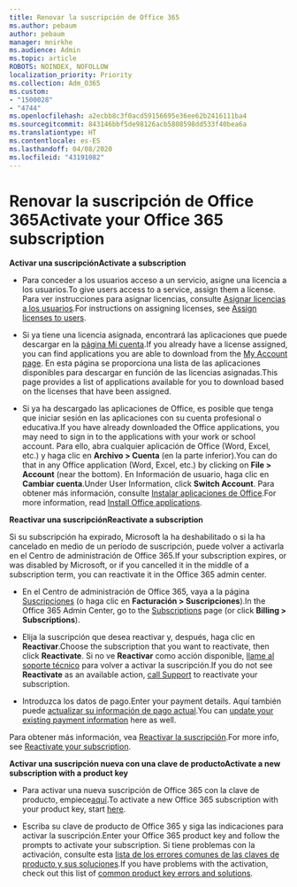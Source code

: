 ```yaml
---
title: Renovar la suscripción de Office 365
ms.author: pebaum
author: pebaum
manager: mnirkhe
ms.audience: Admin
ms.topic: article
ROBOTS: NOINDEX, NOFOLLOW
localization_priority: Priority
ms.collection: Adm_O365
ms.custom:
- "1500028"
- "4744"
ms.openlocfilehash: a2ecbb8c3f0acd59156695e36ee62b2416111ba4
ms.sourcegitcommit: 843146bbf5de98126acb5808598dd533f40bea6a
ms.translationtype: HT
ms.contentlocale: es-ES
ms.lasthandoff: 04/08/2020
ms.locfileid: "43191082"
---
```

# <a name="activate-your-office-365-subscription"></a><span data-ttu-id="fc184-102">Renovar la suscripción de Office 365</span><span class="sxs-lookup"><span data-stu-id="fc184-102">Activate your Office 365 subscription</span></span>

<span data-ttu-id="fc184-103">**Activar una suscripción**</span><span class="sxs-lookup"><span data-stu-id="fc184-103">**Activate a subscription**</span></span>

- <span data-ttu-id="fc184-104">Para conceder a los usuarios acceso a un servicio, asigne una licencia a los usuarios.</span><span class="sxs-lookup"><span data-stu-id="fc184-104">To give users access to a service, assign them a license.</span></span> <span data-ttu-id="fc184-105">Para ver instrucciones para asignar licencias, consulte [Asignar licencias a los usuarios](https://docs.microsoft.com/microsoft-365/admin/manage/assign-licenses-to-users?view=o365-worldwide).</span><span class="sxs-lookup"><span data-stu-id="fc184-105">For instructions on assigning licenses, see [Assign licenses to users](https://docs.microsoft.com/microsoft-365/admin/manage/assign-licenses-to-users?view=o365-worldwide).</span></span>

- <span data-ttu-id="fc184-106">Si ya tiene una licencia asignada, encontrará las aplicaciones que puede descargar en la [página Mi cuenta](https://portal.office.com/account/#installs).</span><span class="sxs-lookup"><span data-stu-id="fc184-106">If you already have a license assigned, you can find applications you are able to download from the [My Account page](https://portal.office.com/account/#installs).</span></span> <span data-ttu-id="fc184-107">En esta página se proporciona una lista de las aplicaciones disponibles para descargar en función de las licencias asignadas.</span><span class="sxs-lookup"><span data-stu-id="fc184-107">This page provides a list of applications available for you to download based on the licenses that have been assigned.</span></span>

- <span data-ttu-id="fc184-108">Si ya ha descargado las aplicaciones de Office, es posible que tenga que iniciar sesión en las aplicaciones con su cuenta profesional o educativa.</span><span class="sxs-lookup"><span data-stu-id="fc184-108">If you have already downloaded the Office applications, you may need to sign in to the applications with your work or school account.</span></span> <span data-ttu-id="fc184-109">Para ello, abra cualquier aplicación de Office (Word, Excel, etc.) y haga clic en **Archivo > Cuenta** (en la parte inferior).</span><span class="sxs-lookup"><span data-stu-id="fc184-109">You can do that in any Office application (Word, Excel, etc.) by clicking on **File > Account** (near the bottom).</span></span> <span data-ttu-id="fc184-110">En Información de usuario, haga clic en **Cambiar cuenta**.</span><span class="sxs-lookup"><span data-stu-id="fc184-110">Under User Information, click **Switch Account**.</span></span> <span data-ttu-id="fc184-111">Para obtener más información, consulte [Instalar aplicaciones de Office](https://docs.microsoft.com/microsoft-365/admin/setup/install-applications).</span><span class="sxs-lookup"><span data-stu-id="fc184-111">For more information, read [Install Office applications](https://docs.microsoft.com/microsoft-365/admin/setup/install-applications).</span></span>

<span data-ttu-id="fc184-112">**Reactivar una suscripción**</span><span class="sxs-lookup"><span data-stu-id="fc184-112">**Reactivate a subscription**</span></span>

<span data-ttu-id="fc184-113">Si su subscripción ha expirado, Microsoft la ha deshabilitado o si la ha cancelado en medio de un período de suscripción, puede volver a activarla en el Centro de administración de Office 365.</span><span class="sxs-lookup"><span data-stu-id="fc184-113">If your subscription expires, or was disabled by Microsoft, or if you cancelled it in the middle of a subscription term, you can reactivate it in the Office 365 admin center.</span></span>

- <span data-ttu-id="fc184-114">En el Centro de administración de Office 365, vaya a la página [Suscripciones](https://go.microsoft.com/fwlink/p/?linkid=842054) (o haga clic en **Facturación > Suscripciones**).</span><span class="sxs-lookup"><span data-stu-id="fc184-114">In the Office 365 Admin Center, go to the [Subscriptions](https://go.microsoft.com/fwlink/p/?linkid=842054) page (or click **Billing > Subscriptions**).</span></span>

- <span data-ttu-id="fc184-115">Elija la suscripción que desea reactivar y, después, haga clic en **Reactivar**.</span><span class="sxs-lookup"><span data-stu-id="fc184-115">Choose the subscription that you want to reactivate, then click **Reactivate**.</span></span> <span data-ttu-id="fc184-116">Si no ve **Reactivar** como acción disponible, [llame al soporte técnico](https://support.office.com/article/call-support-32a17ca7-6fa0-4870-8a8d-e25ba4ccfd4b) para volver a activar la suscripción.</span><span class="sxs-lookup"><span data-stu-id="fc184-116">If you do not see **Reactivate** as an available action, [call Support](https://support.office.com/article/call-support-32a17ca7-6fa0-4870-8a8d-e25ba4ccfd4b) to reactivate your subscription.</span></span>

- <span data-ttu-id="fc184-117">Introduzca los datos de pago.</span><span class="sxs-lookup"><span data-stu-id="fc184-117">Enter your payment details.</span></span> <span data-ttu-id="fc184-118">Aquí también puede [actualizar su información de pago actual](https://docs.microsoft.com/microsoft-365/commerce/billing-and-payments/add-update-or-remove-credit-card-or-bank-account?view=o365-worldwide).</span><span class="sxs-lookup"><span data-stu-id="fc184-118">You can [update your existing payment information](https://docs.microsoft.com/microsoft-365/commerce/billing-and-payments/add-update-or-remove-credit-card-or-bank-account?view=o365-worldwide) here as well.</span></span>

<span data-ttu-id="fc184-119">Para obtener más información, vea [Reactivar la suscripción](https://docs.microsoft.com/office365/admin/subscriptions-and-billing/reactivate-your-subscription).</span><span class="sxs-lookup"><span data-stu-id="fc184-119">For more info, see [Reactivate your subscription](https://docs.microsoft.com/office365/admin/subscriptions-and-billing/reactivate-your-subscription).</span></span>

<span data-ttu-id="fc184-120">**Activar una suscripción nueva con una clave de producto**</span><span class="sxs-lookup"><span data-stu-id="fc184-120">**Activate a new subscription with a product key**</span></span>

- <span data-ttu-id="fc184-121">Para activar una nueva suscripción de Office 365 con la clave de producto, empiece[aquí](https://support.office.com/article/where-to-enter-your-office-product-key-0a82e5ae-739e-4b92-a6f4-2ec780c185db).</span><span class="sxs-lookup"><span data-stu-id="fc184-121">To activate a new Office 365 subscription with your product key, start [here](https://support.office.com/article/where-to-enter-your-office-product-key-0a82e5ae-739e-4b92-a6f4-2ec780c185db).</span></span>

- <span data-ttu-id="fc184-122">Escriba su clave de producto de Office 365 y siga las indicaciones para activar la suscripción.</span><span class="sxs-lookup"><span data-stu-id="fc184-122">Enter your Office 365 product key and follow the prompts to activate your subscription.</span></span> <span data-ttu-id="fc184-123">Si tiene problemas con la activación, consulte esta [lista de los errores comunes de las claves de producto y sus soluciones](https://docs.microsoft.com/microsoft-365/commerce/product-key-errors-and-solutions).</span><span class="sxs-lookup"><span data-stu-id="fc184-123">If you have problems with the activation, check out this list of [common product key errors and solutions](https://docs.microsoft.com/microsoft-365/commerce/product-key-errors-and-solutions).</span></span>
